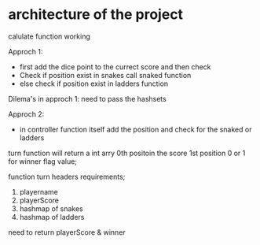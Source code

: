 # architecture of the project

calulate function working 

Approch 1:

- first add the dice point to the currect score and then check
- Check if position exist in snakes call snaked function 
- else check if position exist in ladders function 


Dilema's in approch 1: need to pass the hashsets


Approch 2: 
- in controller function itself add the position and check for the snaked or ladders



turn function will return a int arry
0th positoin the score
1st position 0 or 1 for winner flag value;

function turn headers requirements;
1. playername
2. playerScore
3. hashmap of snakes
4. hashmap of ladders

need to return playerScore & winner 